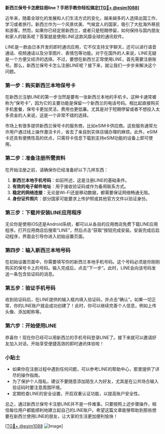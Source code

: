 **新西兰保号卡怎麽註冊line？手把手教你轻松搞定[[TG💪+ @esim1088](https://t.me/s/esim1088)]**

近年来，随着全球化的发展和人们生活方式的变化，越来越多的人选择出国工作、学习或者旅行。新西兰作为一个风景优美、气候宜人的国家，吸引了大批海外移民和游客。然而，如果你已经定居新西兰，或者只是短期停留，如何保持与国内朋友和家人的联系呢？答案就是使用LINE这款风靡全球的通讯软件。

LINE是一款由日本开发的即时通讯应用，它不仅支持文字聊天，还可以进行语音通话、视频通话以及分享图片、表情包等功能。对于在国外的人来说，LINE无疑是一个方便又经济的选择。不过，要想在新西兰正常使用LINE，首先需要注册账号。那么，新西兰保号卡怎么注册LINE呢？接下来，就让我们一步步来解决这个问题。

### 第一步：购买新西兰本地保号卡

在新西兰注册LINE的第一步当然是要有一张新西兰本地的手机卡。这种卡通常被称为“保号卡”，因为它的主要功能是保留一个新西兰的电话号码。相比起直接购买手机套餐，保号卡更加灵活，费用也更低廉。尤其是对于短期停留或者不想投入太多资金的人来说，这是一个非常不错的选择。

市场上有很多提供新西兰保号卡的服务商，比如eSIM卡供应商。这些服务通常允许用户通过线上操作激活卡片，省去了亲自到实体店铺办理的麻烦。此外，eSIM卡还具有便携性高的优点，只需将卡信息下载到支持eSIM功能的设备上即可使用。

### 第二步：准备注册所需资料

在开始注册之前，请确保你已经准备好以下几样东西：

1. **新西兰本地手机号码**：如前所述，这是注册LINE的基础条件。
2. **有效的电子邮件地址**：用于接收验证码或作为备用联系方式。
3. **稳定的网络连接**：无论是Wi-Fi还是移动数据，都需要保证网络畅通无阻。
4. **身份证件照片**：部分国家可能要求上传护照或其他官方文件以验证身份。

### 第三步：下载并安装LINE应用程序

无论你是使用iOS还是Android系统，都可以从各自的应用商店免费下载LINE应用程序。打开应用商店后搜索“LINE”，然后点击“获取”按钮完成安装。安装完成后启动程序，界面会引导你进入初始设置页面。

### 第四步：输入新西兰本地号码

在初始设置页面中，你需要填写你的新西兰本地手机号码。这个号码必须是你刚刚购买的保号卡上的号码。输入完成后，点击“下一步”。此时，LINE会向该号码发送一条包含验证码的消息。

### 第五步：验证手机号码

收到验证码后，在LINE提供的输入框内填入验证码，并点击“确认”。如果一切正常，你的LINE账户就会成功创建了！此时，你可以继续完善个人信息，例如上传头像、添加昵称等。

### 第六步：开始使用LINE

恭喜你！现在你已经可以用新西兰的手机号码登录LINE了。接下来就可以邀请好友加入对话，开始享受便捷高效的即时通讯体验啦！

### 小贴士

- 如果你在注册过程中遇到任何问题，可以参考LINE的帮助中心，那里提供了详尽的操作指南。
- 为了保护个人隐私，建议不要随意添加陌生人为好友，尤其是在公共场合输入验证码时要注意周围环境。
- 定期检查LINE的安全设置，开启双重认证功能，以提高账户安全性。

总之，通过新西兰保号卡注册LINE并不是一件难事。只要按照上述步骤操作，相信每位用户都能顺利地建立起自己的LINE账户。希望这篇文章能够帮助到那些想要在新西兰使用LINE的朋友，让大家的生活更加便利愉快！

[[TG💪+ @esim1088](https://t.me/s/esim1088) ![Image](https://i.postimg.cc/4NQfJmqS/Snipaste-2025-05-13-00-14-12.png)]